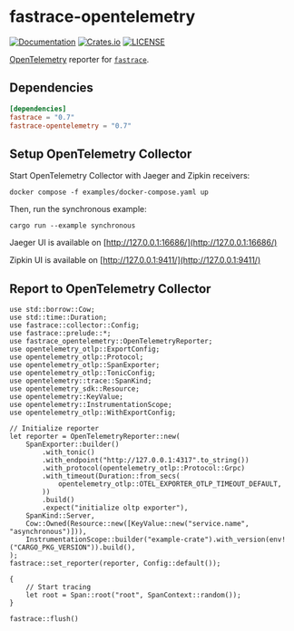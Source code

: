 # fastrace-opentelemetry

[![Documentation](https://docs.rs/fastrace-opentelemetry/badge.svg)](https://docs.rs/fastrace-opentelemetry/)
[![Crates.io](https://img.shields.io/crates/v/fastrace-opentelemetry.svg)](https://crates.io/crates/fastrace-opentelemetry)
[![LICENSE](https://img.shields.io/github/license/fast/fastrace.svg)](https://github.com/fast/fastrace/blob/main/LICENSE)

[OpenTelemetry](https://github.com/open-telemetry/opentelemetry-rust) reporter for [`fastrace`](https://crates.io/crates/fastrace).

## Dependencies

```toml
[dependencies]
fastrace = "0.7"
fastrace-opentelemetry = "0.7"
```

## Setup OpenTelemetry Collector

Start OpenTelemetry Collector with Jaeger and Zipkin receivers:

```shell
docker compose -f examples/docker-compose.yaml up
```

Then, run the synchronous example:

```shell
cargo run --example synchronous
```

Jaeger UI is available on [http://127.0.0.1:16686/](http://127.0.0.1:16686/)

Zipkin UI is available on [http://127.0.0.1:9411/](http://127.0.0.1:9411/)

## Report to OpenTelemetry Collector

```rust, no_run
use std::borrow::Cow;
use std::time::Duration;
use fastrace::collector::Config;
use fastrace::prelude::*;
use fastrace_opentelemetry::OpenTelemetryReporter;
use opentelemetry_otlp::ExportConfig;
use opentelemetry_otlp::Protocol;
use opentelemetry_otlp::SpanExporter;
use opentelemetry_otlp::TonicConfig;
use opentelemetry::trace::SpanKind;
use opentelemetry_sdk::Resource;
use opentelemetry::KeyValue;
use opentelemetry::InstrumentationScope;
use opentelemetry_otlp::WithExportConfig;

// Initialize reporter
let reporter = OpenTelemetryReporter::new(
    SpanExporter::builder()
        .with_tonic()
        .with_endpoint("http://127.0.0.1:4317".to_string())
        .with_protocol(opentelemetry_otlp::Protocol::Grpc)
        .with_timeout(Duration::from_secs(
            opentelemetry_otlp::OTEL_EXPORTER_OTLP_TIMEOUT_DEFAULT,
        ))
        .build()
        .expect("initialize oltp exporter"),
    SpanKind::Server,
    Cow::Owned(Resource::new([KeyValue::new("service.name", "asynchronous")])),
    InstrumentationScope::builder("example-crate").with_version(env!("CARGO_PKG_VERSION")).build(),
);
fastrace::set_reporter(reporter, Config::default());

{
    // Start tracing
    let root = Span::root("root", SpanContext::random());
}

fastrace::flush()
```
